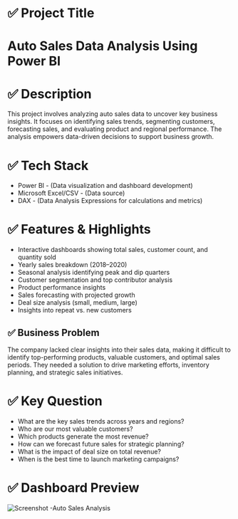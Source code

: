 # ✅ Project Title

# Auto Sales Data Analysis Using Power BI

# ✅ Description

This project involves analyzing auto sales data to uncover key business insights. It focuses on identifying sales trends, segmenting customers, forecasting sales, and evaluating product and regional performance. The analysis empowers data-driven decisions to support business growth.

# ✅ Tech Stack

* Power BI - (Data visualization and dashboard development)
* Microsoft Excel/CSV - (Data source)
* DAX - (Data Analysis Expressions for calculations and metrics)

# ✅ Features & Highlights

* Interactive dashboards showing total sales, customer count, and quantity sold
* Yearly sales breakdown (2018–2020)
* Seasonal analysis identifying peak and dip quarters
* Customer segmentation and top contributor analysis
* Product performance insights
* Sales forecasting with projected growth
* Deal size analysis (small, medium, large)
* Insights into repeat vs. new customers

## ✅ Business Problem

The company lacked clear insights into their sales data, making it difficult to identify top-performing products, valuable customers, and optimal sales periods. They needed a solution to drive marketing efforts, inventory planning, and strategic sales initiatives.

# ✅ Key Question

* What are the key sales trends across years and regions?
* Who are our most valuable customers?
* Which products generate the most revenue?
* How can we forecast future sales for strategic planning?
* What is the impact of deal size on total revenue?
* When is the best time to launch marketing campaigns?

# ✅ Dashboard Preview
![Screenshot -Auto Sales Analysis](https://github.com/user-attachments/assets/2d62409b-287b-4290-bcfe-ac12cab10a44)
